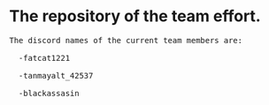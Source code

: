 # The repository of the team effort.
<pre>
The discord names of the current team members are: <br>
  -fatcat1221 <br>
  -tanmayalt_42537 <br>
  -blackassasin
</pre>
